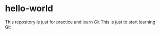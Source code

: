 # hello-world
This repository is just for practice and learn Git
This is just to start learning Git
